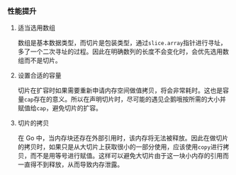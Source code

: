 ### 性能提升

1. 适当选用数组

    数组是基本数据类型，而切片是包装类型，通过`slice.array`指针进行寻址，多了一个二次寻址的过程。因此在明确数列的长度不会变化时，会优先选用数组而不是切片。

2. 设置合适的容量

    切片在扩容时如果需要重新申请内存空间做值拷贝，将会非常耗时。这也是容量`cap`存在的意义。所以在声明切片时，尽可能的遇见企鹅哦按所需的大小并赋值给`cap`，避免切片的扩容。
    
3. 切片的拷贝

    在 Go 中，当内存块还存在外部引用时，该内存将无法被释放。因此在做切片的拷贝时，如果只是从大切片上获取很小的一部分使用，应该使用`copy`进行拷贝，而不是用等号进行赋值。这样可以避免大切片由于这一块小内存的引用而一直得不到释放，从而导致内存泄露。

